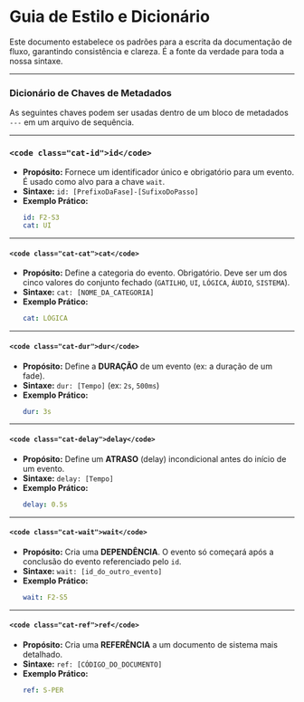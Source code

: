 # Guia de Estilo e Dicionário

Este documento estabelece os padrões para a escrita da documentação de fluxo, garantindo consistência e clareza. É a fonte da verdade para toda a nossa sintaxe.

---

### Dicionário de Chaves de Metadados

As seguintes chaves podem ser usadas dentro de um bloco de metadados `---` em um arquivo de sequência.

---
### `<code class="cat-id">id</code>`
*   **Propósito:** Fornece um identificador único e obrigatório para um evento. É usado como alvo para a chave `wait`.
*   **Sintaxe:** `id: [PrefixoDaFase]-[SufixoDoPasso]`
*   **Exemplo Prático:**
    ```yaml
    id: F2-S3
    cat: UI
    ```
---
#### `<code class="cat-cat">cat</code>`
*   **Propósito:** Define a categoria do evento. Obrigatório. Deve ser um dos cinco valores do conjunto fechado (`GATILHO`, `UI`, `LÓGICA`, `ÁUDIO`, `SISTEMA`).
*   **Sintaxe:** `cat: [NOME_DA_CATEGORIA]`
*   **Exemplo Prático:**
    ```yaml
    cat: LÓGICA
    ```
---
#### `<code class="cat-dur">dur</code>`
*   **Propósito:** Define a **DURAÇÃO** de um evento (ex: a duração de um fade).
*   **Sintaxe:** `dur: [Tempo]` (ex: `2s`, `500ms`)
*   **Exemplo Prático:**
    ```yaml
    dur: 3s
    ```
---
#### `<code class="cat-delay">delay</code>`
*   **Propósito:** Define um **ATRASO** (delay) incondicional antes do início de um evento.
*   **Sintaxe:** `delay: [Tempo]`
*   **Exemplo Prático:**
    ```yaml
    delay: 0.5s
    ```
---
#### `<code class="cat-wait">wait</code>`
*   **Propósito:** Cria uma **DEPENDÊNCIA**. O evento só começará após a conclusão do evento referenciado pelo `id`.
*   **Sintaxe:** `wait: [id_do_outro_evento]`
*   **Exemplo Prático:**
    ```yaml
    wait: F2-S5
    ```
---
#### `<code class="cat-ref">ref</code>`
*   **Propósito:** Cria uma **REFERÊNCIA** a um documento de sistema mais detalhado.
*   **Sintaxe:** `ref: [CÓDIGO_DO_DOCUMENTO]`
*   **Exemplo Prático:**
    ```yaml
    ref: S-PER
    ```
